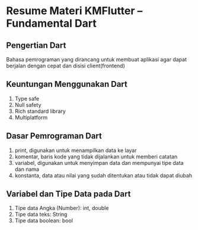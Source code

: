 # Resume Materi KMFlutter – Fundamental Dart

## Pengertian Dart
Bahasa pemrograman yang dirancang untuk membuat aplikasi agar dapat berjalan dengan cepat dan disisi client(frontend)

## Keuntungan Menggunakan Dart
1. Type safe
2. Null safety
3. Rich standard library
4. Multiplatform

## Dasar Pemrograman Dart
1. print, digunakan untuk menampilkan data ke layar
2. komentar, baris kode yang tidak dijalankan untuk memberi catatan
3. variabel, digunakan untuk menyimpan data dan mempunyai tipe data dan nama
4. konstanta, data atau nilai yang sudah ditentukan atau tidak dapat diubah

## Variabel dan Tipe Data pada Dart
1. Tipe data Angka (Number): int, double
2. Tipe data teks: String
3. Tipe data boolean: bool
